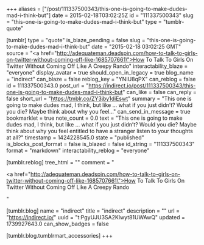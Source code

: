 +++
aliases = ["/post/111337500343/this-one-is-going-to-make-dudes-mad-i-think-but"]
date = 2015-02-18T03:02:25Z
id = "111337500343"
slug = "this-one-is-going-to-make-dudes-mad-i-think-but"
type = "tumblr-quote"

[tumblr]
type = "quote"
is_blaze_pending = false
slug = "this-one-is-going-to-make-dudes-mad-i-think-but"
date = "2015-02-18 03:02:25 GMT"
source = "<a href=\"http://adequateman.deadspin.com/how-to-talk-to-girls-on-twitter-without-coming-off-like-1685707661\">How To Talk To Girls On Twitter Without Coming Off Like A Creepy Rando</a>"
interactability_blaze = "everyone"
display_avatar = true
should_open_in_legacy = true
blog_name = "indirect"
can_blaze = false
reblog_key = "YNIU8qPX"
can_reblog = false
id = 111337500343.0
post_url = "https://indirect.io/post/111337500343/this-one-is-going-to-make-dudes-mad-i-think-but"
can_like = false
can_reply = false
short_url = "https://tmblr.co/ZY3jby1diEswt"
summary = "This one is going to make dudes mad, I think, but like … what if you just didn’t? Would you die? Maybe think about why you feel..."
can_send_in_message = true
bookmarklet = true
note_count = 0.0
text = "This one is going to make dudes mad, I think, but like &hellip; what if you just didn&rsquo;t? Would you die? Maybe think about why you feel entitled to have a stranger listen to your thoughts at all?"
timestamp = 1424228545.0
state = "published"
is_blocks_post_format = false
is_blazed = false
id_string = "111337500343"
format = "markdown"
interactability_reblog = "everyone"

[tumblr.reblog]
tree_html = ""
comment = "<p><a href=\"http://adequateman.deadspin.com/how-to-talk-to-girls-on-twitter-without-coming-off-like-1685707661\">How To Talk To Girls On Twitter Without Coming Off Like A Creepy Rando</a></p>"

[tumblr.blog]
name = "indirect"
title = "indirect"
description = ""
url = "https://indirect.io/"
uuid = "t:PgyUJU3SA2Klwyt81UWAwQ"
updated = 1739927643.0
can_show_badges = false

[tumblr.blog.tumblrmart_accessories]
+++
